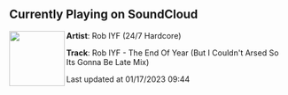 ## Currently Playing on SoundCloud

[<img align="left" width="100" src="https://i1.sndcdn.com/artworks-LAkAczlU2LX6Gyf7-Ct49ZQ-t500x500.jpg">](https://soundcloud.com/dj-iyf/rob-iyf-the-end-of-year-but-i-couldnt-arsed-so-its-gonna-be-late-mix)

**Artist**: Rob IYF (24/7 Hardcore) 

**Track**: Rob IYF - The End Of Year (But I Couldn't Arsed So Its Gonna Be Late Mix)

Last updated at 01/17/2023 09:44
